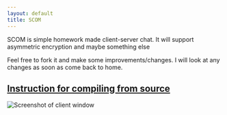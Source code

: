 ```yaml
---
layout: default
title: SCOM
---
```

SCOM is simple homework made client-server chat. It will support
asymmetric encryption and maybe something else

Feel free to fork it and make some improvements/changes.
I will look at any changes as soon as come back to home.

## [Instruction for compiling from source](/compiling/)

![Screenshot of client window](/assets/img/screenshot-1.png)

